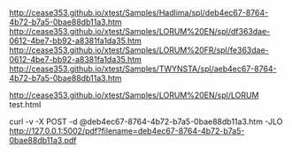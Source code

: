 http://cease353.github.io/xtest/Samples/Hadlima/spl/deb4ec67-8764-4b72-b7a5-0bae88db11a3.htm
http://cease353.github.io/xtest/Samples/LORUM%20EN/spl/df363dae-0612-4be7-bb92-a8381fa1da35.htm
http://cease353.github.io/xtest/Samples/LORUM%20FR/spl/fe363dae-0612-4be7-bb92-a8381fa1da35.htm
http://cease353.github.io/xtest/Samples/TWYNSTA/spl/aeb4ec67-8764-4b72-b7a5-0bae88db11a3.htm

http://cease353.github.io/xtest/Samples/LORUM%20EN/spl/LORUM test.html

curl -v -X POST -d @deb4ec67-8764-4b72-b7a5-0bae88db11a3.htm -JLO http://127.0.0.1:5002/pdf?filename=deb4ec67-8764-4b72-b7a5-0bae88db11a3.pdf

